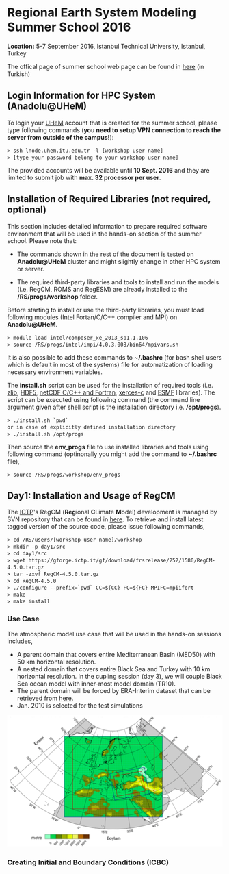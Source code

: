 # Regional Earth System Modeling Summer School 2016

**Location:** 5-7 September 2016, Istanbul Technical University, Istanbul, Turkey

The offical page of summer school web page can be found in [here](http://hbm.itu.edu.tr/egitimler/ysm2016/) (in Turkish)

## Login Information for HPC System (Anadolu@UHeM)

To login your [UHeM](http://www.uhem.itu.edu.tr) account that is created for the summer school, please type following commands (**you need to setup VPN connection to reach the server from outside of the campus!**):

```
> ssh lnode.uhem.itu.edu.tr -l [workshop user name]
> [type your password belong to your workshop user name]
```

The provided accounts will be available until **10 Sept. 2016** and they are limited to submit job with **max. 32 processor per user**. 

## Installation of Required Libraries (not required, optional)
This section includes detailed information to prepare required software environment that will be used in the hands-on section of the summer school. Please note that:

* The commands shown in the rest of the document is tested on **Anadolu@UHeM** cluster and might slightly change in other HPC system or server. 

* The required third-party libraries and tools to install and run the models (i.e. RegCM, ROMS and RegESM) are already installed to the **/RS/progs/workshop** folder.

Before starting to install or use the third-party libraries, you must load following modules (Intel Fortan/C/C++ compiler and MPI) on **Anadolu@UHeM**.

```
> module load intel/composer_xe_2013_sp1.1.106
> source /RS/progs/intel/impi/4.0.3.008/bin64/mpivars.sh
```

It is also possible to add these commands to **~/.bashrc** (for bash shell users which is default in most of the systems) file for automatization of loading necessary environment variables.  

The **install.sh** script can be used for the installation of required tools (i.e. [zlib](http://www.zlib.net), [HDF5](https://www.hdfgroup.org/HDF5/), [netCDF C/C++ and Fortran](http://www.unidata.ucar.edu/software/netcdf/), [xerces-c](http://xerces.apache.org/#xerces-c) and [ESMF](https://www.earthsystemcog.org/projects/esmf/) libraries). The script can be executed using following command (the command line argument given after shell script is the installation directory i.e. **/opt/progs**).

```
> ./install.sh `pwd`
or in case of explicitly defined installation directory 
> ./install.sh /opt/progs
```

Then source the **env_progs** file to use installed libraries and tools using following command (optinonally you might add the command to **~/.bashrc** file),

```
> source /RS/progs/workshop/env_progs
```

## Day1: Installation and Usage of RegCM

The [ICTP](http://www.ictp.it/research/esp.aspx)'s RegCM (**Reg**ional **C**Limate **M**odel) development is managed by SVN repository that can be found in [here](https://gforge.ictp.it/gf/project/regcm/scmsvn/?action=AccessInfo). To retrieve and install latest tagged version of the source code, please issue following commands,

```
> cd /RS/users/[workshop user name]/workshop
> mkdir -p day1/src
> cd day1/src
> wget https://gforge.ictp.it/gf/download/frsrelease/252/1580/RegCM-4.5.0.tar.gz
> tar -zxvf RegCM-4.5.0.tar.gz
> cd RegCM-4.5.0
> ./configure --prefix=`pwd` CC=${CC} FC=${FC} MPIFC=mpiifort
> make
> make install
```

### Use Case

The atmospheric model use case that will be used in the hands-on sessions includes,

* A parent domain that covers entire Mediterranean Basin (MED50) with 50 km horizontal resolution.
* A nested domain that covers entire Black Sea and Turkey with 10 km horizontal resolution. In the cupling session (day 3), we will couple Black Sea ocean model with inner-most model domain (TR10).
* The parent domain will be forced by ERA-Interim dataset that can be retrieved from [here](http://www.ecmwf.int/en/research/climate-reanalysis/era-interim).
* Jan. 2010 is selected for the test simulations

![Domain map with high-resolution nest](https://github.com/uturuncoglu/summer_school-resm_2016/raw/master/images/Fig_01_domain.png)

### Creating Initial and Boundary Conditions (ICBC)





